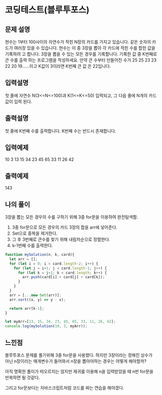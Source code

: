 # 코딩테스트(블루투포스)

## 문제 설명

현수는 1부터 100사이의 자연수가 적힌 N장의 카드를 가지고 있습니다. 같은 숫자의 카드가
여러장 있을 수 있습니다. 현수는 이 중 3장을 뽑아 각 카드에 적힌 수를 합한 값을 기록하려
고 합니다. 3장을 뽑을 수 있는 모든 경우를 기록합니다. 기록한 값 중 K번째로 큰 수를 출력
하는 프로그램을 작성하세요.
만약 큰 수부터 만들어진 수가 25 25 23 23 22 20 19......이고 K값이 3이라면 K번째 큰 값
은 22입니다.

## 입력설명

첫 줄에 자연수 N(3<=N<=100)과 K(1<=K<=50) 입력되고, 그 다음 줄에 N개의 카드값이 입력
된다.

## 출력설명

첫 줄에 K번째 수를 출력합니다. K번째 수는 반드시 존재합니다.

## 입력예제

10 3
13 15 34 23 45 65 33 11 26 42

## 출력예제

143

## **나의 풀이**

3장을 뽑는 모든 경우의 수를 구하기 위해 3중 for문을 이용하여 완전탐색함.

1. 3중 for문으로 모든 경우의 카드 3장의 합을 arr에 넣어준다.
2. Set으로 중복을 제거한다.
3. 그 후 3번째로 큰수를 찾기 위해 내림차순으로 정렬한다.
4. k-1번째 수를 출력한다.

```jsx
function mySolution(n, k, card){
  let arr = [];
  for (let i = 0; i < card.length-2; i++) {
    for (let j = i+1; j < card.length-1; j++) {
      for (let k = j+1; k < card.length; k++) {
        arr.push(card[i] + card[j] + card[k]);
      }
    }
  }
  arr = [...new Set(arr)];
  arr.sort((x, y) => y - x);

  return arr[k-1];
}

let myArr=[13, 15, 34, 23, 45, 65, 33, 11, 26, 42];
console.log(mySolution(10, 3, myArr));
```

## 느낀점

블루투포스 문제를 풀기위해 3중 for문을 사용했다. 하지만 3장이라는 정해진 상수가 아닌 n장이라는 매개변수가 들어와서 n장을 뽑아야하는 경우는 어떻게 해야할까?

아직 명확한 풀이가 떠오르지는 않지만 재귀를 이용해 n을 입력받았을 때 n번 for문을 반복하면 될 것같다.

그리고 for문보다는 자바스크립트처럼 코드를 짜는 연습을 해야겠다.
